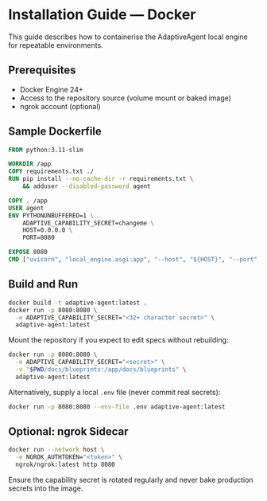 # Installation Guide — Docker

This guide describes how to containerise the AdaptiveAgent local engine for repeatable environments.

## Prerequisites
- Docker Engine 24+
- Access to the repository source (volume mount or baked image)
- ngrok account (optional)

## Sample Dockerfile
```Dockerfile
FROM python:3.11-slim

WORKDIR /app
COPY requirements.txt ./
RUN pip install --no-cache-dir -r requirements.txt \
    && adduser --disabled-password agent

COPY . /app
USER agent
ENV PYTHONUNBUFFERED=1 \
    ADAPTIVE_CAPABILITY_SECRET=changeme \
    HOST=0.0.0.0 \
    PORT=8080

EXPOSE 8080
CMD ["uvicorn", "local_engine.asgi:app", "--host", "${HOST}", "--port", "${PORT}"]
```

## Build and Run
```bash
docker build -t adaptive-agent:latest .
docker run -p 8080:8080 \
  -e ADAPTIVE_CAPABILITY_SECRET="<32+ character secret>" \
  adaptive-agent:latest
```

Mount the repository if you expect to edit specs without rebuilding:
```bash
docker run -p 8080:8080 \
  -e ADAPTIVE_CAPABILITY_SECRET="<secret>" \
  -v "$PWD/docs/blueprints:/app/docs/blueprints" \
  adaptive-agent:latest
```

Alternatively, supply a local `.env` file (never commit real secrets):
```bash
docker run -p 8080:8080 --env-file .env adaptive-agent:latest
```

## Optional: ngrok Sidecar
```bash
docker run --network host \
  -e NGROK_AUTHTOKEN="<token>" \
  ngrok/ngrok:latest http 8080
```

Ensure the capability secret is rotated regularly and never bake production secrets into the image.
